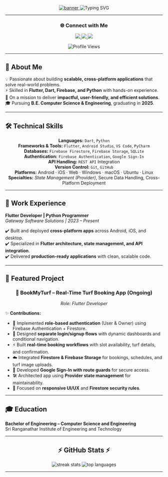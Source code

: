 <div align="center">

<!-- Banner with animated wave -->
<a href="https://github.com/Srigunas">
  <img src="https://capsule-render.vercel.app/api?type=waving&color=gradient&text=Srigunaseelan%20S&height=220&section=header&fontSize=40&fontAlign=50&animation=fadeIn" alt="banner"/>
</a>

<!-- Typing animation -->
<img src="https://readme-typing-svg.demolab.com?font=Fira+Code&weight=500&size=24&duration=4000&pause=1000&color=00C2FF&center=true&vCenter=true&width=600&lines=Flutter+App+Developer;Python+Programmer;Cross+Platform+Engineer;Passionate+Problem+Solver" alt="Typing SVG" />

---

### 🌐 Connect with Me  

<p>
  <a href="https://www.linkedin.com/in/srigunaseelan">
    <img src="https://img.shields.io/badge/-LinkedIn-blue?style=for-the-badge&logo=linkedin&logoColor=white"/>
  </a>
  <a href="mailto:srigunaseelan2004@gmail.com">
    <img src="https://img.shields.io/badge/-Email-c14438?style=for-the-badge&logo=Gmail&logoColor=white"/>
  </a>
  <a href="https://github.com/Srigunas">
    <img src="https://img.shields.io/badge/-GitHub-181717?style=for-the-badge&logo=github&logoColor=white"/>
  </a>
</p>

<img src="https://komarev.com/ghpvc/?username=Srigunas&color=blue&style=flat-square" alt="Profile Views"/>

</div>

---

## 📝 About Me  

💡 Passionate about building **scalable, cross-platform applications** that solve real-world problems.  
⚡ Skilled in **Flutter, Dart, Firebase, and Python** with hands-on experience.  
🚀 On a mission to deliver **impactful, user-friendly, and efficient solutions**.  
🎓 Pursuing **B.E. Computer Science & Engineering**, graduating in **2025**.  

---

## 🛠️ Technical Skills  

<div align="center">

**Languages:** `Dart`, `Python`  
**Frameworks & Tools:** `Flutter`, `Android Studio`, `VS Code`, `PyCharm`  
**Databases:** `Firebase Firestore`, `Firebase Storage`, `SQLite`  
**Authentication:** `Firebase Authentication`, `Google Sign-In`  
**API Handling:** `REST API` Integration  
**Version Control:** `Git`, `GitHub`  
**Platforms:** Android · iOS · Web · Windows · macOS · Ubuntu · Linux  
**Specialties:** *State Management (Provider)*, Secure Data Handling, Cross-Platform Deployment  

</div>

---

## 💼 Work Experience  

**Flutter Developer | Python Programmer**  
*Gateway Software Solutions | 2023 – Present*  

✔️ Built and deployed **cross-platform apps** across Android, iOS, and desktop.  
✔️ Specialized in **Flutter architecture, state management, and API integration**.  
✔️ Delivered **production-ready applications** with clean, scalable code.  

---

## 🚀 Featured Project  

<div align="center">

### 🎯 **BookMyTurf – Real-Time Turf Booking App (Ongoing)**  
*Role: Flutter Developer*  

</div>

✨ **Contributions:**  
- 🔐 Implemented **role-based authentication** (User & Owner) using Firebase Authentication + Firestore.  
- 📱 Designed **separate login/signup flows** with dynamic dashboards and conditional navigation.  
- ⚡ Built **real-time booking workflows** with slot availability, turf details, and confirmation.  
- ☁️ Integrated **Firestore & Firebase Storage** for bookings, schedules, and turf image uploads.  
- 🔑 Developed **Google Sign-In with route guards** for secure access.  
- 🛠️ Architected app using **Provider state management** for maintainability.  
- 🎨 Focused on **responsive UI/UX** and **Firestore security rules**.  

---

## 🎓 Education  

**Bachelor of Engineering – Computer Science and Engineering**  
Sri Ranganathar Institute of Engineering and Technology   

---

<div align="center">

## ⚡ GitHub Stats ⚡  

<img src="https://github-readme-streak-stats.herokuapp.com/?user=Srigunas&theme=radical" alt="streak stats" />  
<img src="https://github-readme-stats.vercel.app/api/top-langs/?username=Srigunas&layout=compact&theme=radical" alt="top languages" />  

</div>

---
